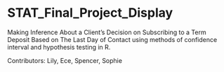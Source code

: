 # STAT_Final_Project_Display
Making Inference About a Client’s Decision on Subscribing to a Term Deposit Based on The Last Day of Contact using methods of confidence interval and hypothesis testing in R.

Contributors: Lily, Ece, Spencer, Sophie

